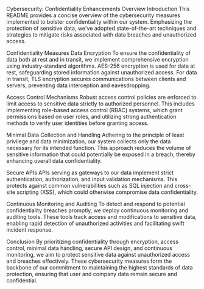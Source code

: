 
Cybersecurity: Confidentiality Enhancements Overview
Introduction
This README provides a concise overview of the cybersecurity measures implemented to bolster confidentiality within our system. Emphasizing the protection of sensitive data, we've adopted state-of-the-art techniques and strategies to mitigate risks associated with data breaches and unauthorized access.

Confidentiality Measures
Data Encryption
To ensure the confidentiality of data both at rest and in transit, we implement comprehensive encryption using industry-standard algorithms. AES-256 encryption is used for data at rest, safeguarding stored information against unauthorized access. For data in transit, TLS encryption secures communications between clients and servers, preventing data interception and eavesdropping.

Access Control Mechanisms
Robust access control policies are enforced to limit access to sensitive data strictly to authorized personnel. This includes implementing role-based access control (RBAC) systems, which grant permissions based on user roles, and utilizing strong authentication methods to verify user identities before granting access.

Minimal Data Collection and Handling
Adhering to the principle of least privilege and data minimization, our system collects only the data necessary for its intended function. This approach reduces the volume of sensitive information that could potentially be exposed in a breach, thereby enhancing overall data confidentiality.

Secure APIs
APIs serving as gateways to our data implement strict authentication, authorization, and input validation mechanisms. This protects against common vulnerabilities such as SQL injection and cross-site scripting (XSS), which could otherwise compromise data confidentiality.

Continuous Monitoring and Auditing
To detect and respond to potential confidentiality breaches promptly, we deploy continuous monitoring and auditing tools. These tools track access and modifications to sensitive data, enabling rapid detection of unauthorized activities and facilitating swift incident response.

Conclusion
By prioritizing confidentiality through encryption, access control, minimal data handling, secure API design, and continuous monitoring, we aim to protect sensitive data against unauthorized access and breaches effectively. These cybersecurity measures form the backbone of our commitment to maintaining the highest standards of data protection, ensuring that user and company data remain secure and confidential.